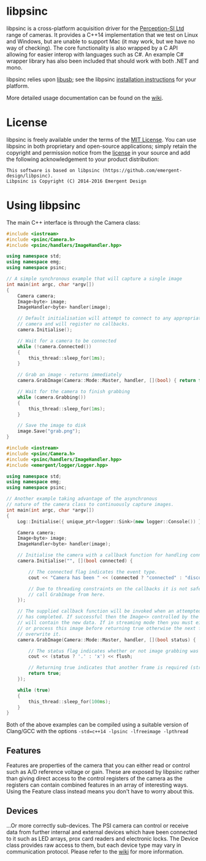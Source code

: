 libpsinc
========

libpsinc is a cross-platform acquisition driver for the [Perception-SI Ltd](http://www.psi-ltd.com) range of cameras. It provides a C++14 implementation that we test on Linux and Windows, but are unable to support Mac (it may work, but we have no way of checking). The core functionality is also wrapped by a C API allowing for easier interop with languages such as C#. An example
C# wrapper library has also been included that should work with both .NET and mono.

libpsinc relies upon [libusb](http://libusb.info/); see the libpsinc [installation instructions](https://github.com/emergent-design/libpsinc/wiki/Installation) for your platform.

More detailed usage documentation can be found on the [wiki](https://github.com/emergent-design/libpsinc/wiki).


# License #

libpsinc is freely available under the terms of the [MIT License](http://opensource.org/licenses/mit-license.html). You can use libpsinc in both proprietary and open-source applications; simply retain the copyright and permission notice from the [license](https://github.com/emergent-design/libpsinc/blob/master/LICENSE) in your source and add the following acknowledgement to your product distribution:

```
This software is based on libpsinc (https://github.com/emergent-design/libpsinc).
Libpsinc is Copyright (C) 2014-2016 Emergent Design
```


# Using libpsinc #

The main C++ interface is through the Camera class:

```cpp
#include <iostream>
#include <psinc/Camera.h>
#include <psinc/handlers/ImageHandler.hpp>

using namespace std;
using namespace emg;
using namespace psinc;

// A simple synchronous example that will capture a single image
int main(int argc, char *argv[])
{
    Camera camera;
    Image<byte> image;
    ImageHandler<byte> handler(image);

    // Default initialisation will attempt to connect to any appropriate
    // camera and will register no callbacks.
    camera.Initialise();

    // Wait for a camera to be connected
    while (!camera.Connected())
    {
        this_thread::sleep_for(1ms);
    }

    // Grab an image - returns immediately
    camera.GrabImage(Camera::Mode::Master, handler, [](bool) { return false; });

    // Wait for the camera to finish grabbing
    while (camera.Grabbing())
    {
        this_thread::sleep_for(1ms);
    }

    // Save the image to disk
    image.Save("grab.png");
}
```


```cpp
#include <iostream>
#include <psinc/Camera.h>
#include <psinc/handlers/ImageHandler.hpp>
#include <emergent/logger/Logger.hpp>

using namespace std;
using namespace emg;
using namespace psinc;

// Another example taking advantage of the asynchronous
// nature of the camera class to continuously capture images.
int main(int argc, char *argv[])
{
    Log::Initialise({ unique_ptr<logger::Sink>(new logger::Console()) });

    Camera camera;
    Image<byte> image;
    ImageHandler<byte> handler(image);

    // Initialise the camera with a callback function for handling connection events.
    camera.Initialise("", [](bool connected) {

        // The connected flag indicates the event type.
        cout << "Camera has been " << (connected ? "connected" : "disconnected") << endl;

        // Due to threading constraints on the callbacks it is not safe to
        // call GrabImage from here.
    });

    // The supplied callback function will be invoked when an attempted image grab
    // has completed. If successful then the Image<> controlled by the ImageHandler
    // will contain the new data. If in streaming mode then you must either copy
    // or process this image before returning true otherwise the next frame will
    // overwrite it.
    camera.GrabImage(Camera::Mode::Master, handler, [](bool status) {

        // The status flag indicates whether or not image grabbing was successful.
        cout << (status ? '.' : 'x') << flush;

        // Returning true indicates that another frame is required (streaming mode).
        return true;
    });

    while (true)
    {
        this_thread::sleep_for(100ms);
    }
}
```

Both of the above examples can be compiled using a suitable version of Clang/GCC with the options ```-std=c++14 -lpsinc -lfreeimage -lpthread```


## Features ##

Features are properties of the camera that you can either read or control such as A/D reference voltage or gain. These are exposed by libpsinc rather than giving direct access to the control registers of the camera as the registers can contain combined features in an array of interesting ways. Using the Feature class instead means you don't have to worry about this.


## Devices ##

...Or more correctly sub-devices. The PSI camera can control or receive data from further internal and external devices which have been connected to it such as LED arrays, prox card readers and electronic locks. The Device class provides raw access to them, but each device type may
vary in communication protocol. Please refer to the [wiki](https://github.com/emergent-design/libpsinc/wiki) for more information.
